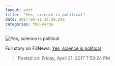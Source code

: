 ```yaml
---
layout: post
title:  "Yes, science is political"
date: 2017-04-21 14:59:24Z
categories: the-verge
---
```


![Yes, science is political](https://cdn0.vox-cdn.com/thumbor/riOvrhpVAIvPXn-55FsGw1HB7sI=/0x212:2040x1360/1600x900/cdn0.vox-cdn.com/uploads/chorus_image/image/52809435/jbareham_170118_1400_0001_fin_03.0.jpg)




Full story on F3News: [Yes, science is political](http://www.f3nws.com/n/nrUnVE)

> Posted on: Friday, April 21, 2017 7:59:24 PM
